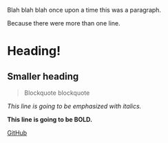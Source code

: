 Blah blah blah once upon a time this was a paragraph.

Because there were more than one line.

# Heading!

## Smaller heading

>Blockquote blockquote

*This line is going to be emphasized with italics.*

**This line is going to be BOLD.**

[GitHub](www.github.com)


